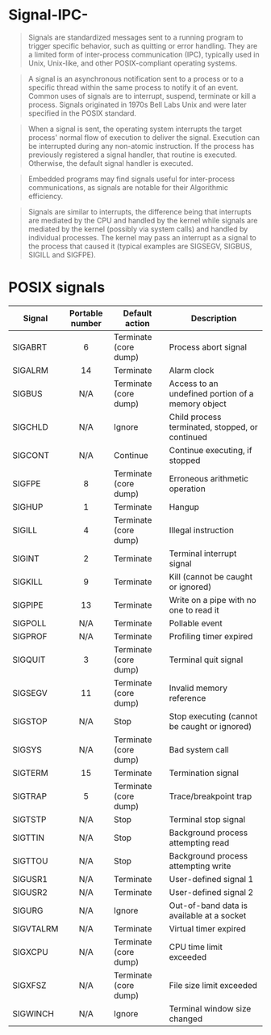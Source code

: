 # Signal-IPC-

>Signals are standardized messages sent to a running program to trigger specific behavior, such as quitting or error handling. They are a limited form of inter-process communication (IPC), typically used in Unix, Unix-like, and other POSIX-compliant operating systems.

>A signal is an asynchronous notification sent to a process or to a specific thread within the same process to notify it of an event. Common uses of signals are to interrupt, suspend, terminate or kill a process. Signals originated in 1970s Bell Labs Unix and were later specified in the POSIX standard.

>When a signal is sent, the operating system interrupts the target process' normal flow of execution to deliver the signal. Execution can be interrupted during any non-atomic instruction. If the process has previously registered a signal handler, that routine is executed. Otherwise, the default signal handler is executed.

>Embedded programs may find signals useful for inter-process communications, as signals are notable for their Algorithmic efficiency.

>Signals are similar to interrupts, the difference being that interrupts are mediated by the CPU and handled by the kernel while signals are mediated by the kernel (possibly via system calls) and handled by individual processes. The kernel may pass an interrupt as a signal to the process that caused it (typical examples are SIGSEGV, SIGBUS, SIGILL and SIGFPE).

# POSIX signals

Signal    | Portable number             | Default action        | Description 
---       |             :---:           |         ---           |        ---                                        |
SIGABRT   |  6	                        | Terminate (core dump) | Process abort signal                              | 
SIGALRM   |  14	                        | Terminate	            | Alarm clock                                       | 
SIGBUS    |  N/A	                    | Terminate (core dump) | Access to an undefined portion of a memory object | 
SIGCHLD   |  N/A	                    | Ignore	            | Child process terminated, stopped, or continued   | 
SIGCONT   |  N/A	                    | Continue	            | Continue executing, if stopped                    | 
SIGFPE    |  8                          | Terminate (core dump) | Erroneous arithmetic operation                    | 
SIGHUP    |  1                          | Terminate	            | Hangup                                            | 
SIGILL    |  4                          | Terminate (core dump) | Illegal instruction                               | 
SIGINT    |  2                          | Terminate	            | Terminal interrupt signal                         | 
SIGKILL   |  9                          | Terminate	            | Kill (cannot be caught or ignored)                | 
SIGPIPE   |  13	                        | Terminate	            | Write on a pipe with no one to read it            | 
SIGPOLL   |  N/A	                    | Terminate	            | Pollable event                                    | 
SIGPROF   |  N/A	                    | Terminate	            | Profiling timer expired                           | 
SIGQUIT   |  3                          | Terminate (core dump)| 	Terminal quit signal                            | 
SIGSEGV   |  11	                        | Terminate (core dump) | Invalid memory reference                          | 
SIGSTOP   |  N/A	                    | Stop	                | Stop executing (cannot be caught or ignored)      | 
SIGSYS    |  N/A	                    | Terminate (core dump) | Bad system call                                   | 
SIGTERM   |  15	                        | Terminate	            | Termination signal                                | 
SIGTRAP   |  5                          | Terminate (core dump) | Trace/breakpoint trap                             | 
SIGTSTP   |  N/A	                    | Stop	                | Terminal stop signal                              | 
SIGTTIN   |  N/A	                    | Stop	                | Background process attempting read                | 
SIGTTOU   |  N/A	                    | Stop	                | Background process attempting write               | 
SIGUSR1   |  N/A	                    | Terminate	            | User-defined signal 1                             | 
SIGUSR2   |  N/A	                    | Terminate	            | User-defined signal 2                             | 
SIGURG    |  N/A	                    | Ignore	            | Out-of-band data is available at a socket         | 
SIGVTALRM |  N/A	                    | Terminate	            | Virtual timer expired                             | 
SIGXCPU   |  N/A	                    | Terminate (core dump) | CPU time limit exceeded                           | 
SIGXFSZ   |  N/A	                    | Terminate (core dump) | File size limit exceeded                          | 
SIGWINCH  |  N/A	                    | Ignore	            | Terminal window size changed                      | 


